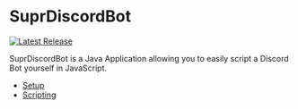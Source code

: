 # SuprDiscordBot

[![Latest Release](https://img.shields.io/github/release/timmyrs/SuprDiscordBot/all.svg?label=Latest)](https://github.com/timmyrs/SuprDiscordBot/releases)

SuprDiscordBot is a Java Application allowing you to easily script a Discord Bot yourself in JavaScript.

- [Setup](https://github.com/timmyrs/SuprDiscordBot/blob/master/SETUP.md)
- [Scripting](https://github.com/timmyrs/SuprDiscordBot/blob/master/SCRIPTING.md)
